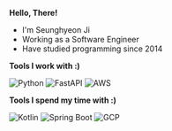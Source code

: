 __Hello, There!__

- I'm Seunghyeon Ji
- Working as a Software Engineer
- Have studied programming since 2014

__Tools I work with :)__

![Python](https://img.shields.io/badge/Python-3776AB?&style=for-the-badge&logo=Python&color=232F3E&logoColor=FFFFFF)
![FastAPI](https://img.shields.io/badge/FastAPI-005571?style=for-the-badge&logo=fastapi&color=232F3E&logoColor=FFFFFF)
![AWS](https://img.shields.io/badge/AWS-%23ED8B0?style=for-the-badge&logo=amazonwebservices&color=232F3E&logoColor=FFFFFF)

__Tools I spend my time with :)__

![Kotlin](https://img.shields.io/badge/Kotlin-%23ED8B0?style=for-the-badge&logo=Kotlin&color=232F3E&logoColor=FFFFFF) 
![Spring Boot](https://img.shields.io/badge/Spring_Boot-%23ED8B0?style=for-the-badge&logo=springboot&color=232F3E&logoColor=FFFFFF) 
![GCP](https://img.shields.io/badge/-Google%20Cloud%20Platform-4285F4?style=for-the-badge&logo=google%20cloud&color=232F3E&logoColor=FFFFFF)
